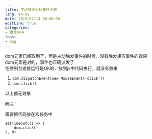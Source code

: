 ```yaml
---
title: 主动触发鼠标事件无效
lang: en-US
date: 2023/07/14 00:00:00
editLink: true
categories: 
- 困难冲冲
tags: 
- Bug
---
```



dom元素已经取到了，但是主动触发事件的时候，没有触发相应事件的效果   
dom元素是对的，事件也正确派发了    
在控制台直接运行是OK的，放到js中代码执行，就没有效果   


1. `dom.dispatchEvent(new MouseEvent('click'))`
2. `dom.click()`

以上都无效果  


解决： 

需要把代码放在宏任务中

```
setTimeout(() => {
    dom.click()
}, 0)
```
